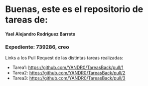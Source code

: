 # Buenas, este es el repositorio de tareas de:

#### Yael Alejandro Rodríguez Barreto
### Expediente: 739286, creo

Links a los Pull Request de las distintas tareas realizadas:
- Tarea1: https://github.com/YANDR0/TareasBack/pull/1
- Tarea2: https://github.com/YANDR0/TareasBack/pull/2
- Tarea3: https://github.com/YANDR0/TareasBack/pull/3
